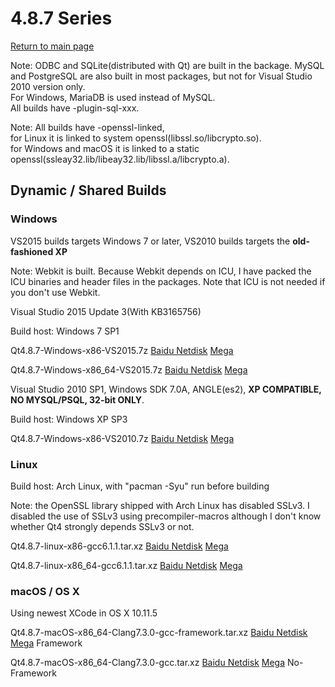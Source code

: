 # 4.8.7 Series

[Return to main page](index.md)

Note: ODBC and SQLite(distributed with Qt) are built in the backage. MySQL and PostgreSQL are also built in most packages, but not for Visual Studio 2010 version only.  
For Windows, MariaDB is used instead of MySQL.   
All builds have -plugin-sql-xxx.   

Note: All builds have -openssl-linked,  
for Linux it is linked to system openssl(libssl.so/libcrypto.so).   
for Windows and macOS it is linked to a static openssl(ssleay32.lib/libeay32.lib/libssl.a/libcrypto.a).   

## Dynamic / Shared Builds

### Windows

VS2015 builds targets Windows 7 or later, VS2010 builds targets the __old-fashioned XP__

Note: Webkit is built. Because Webkit depends on ICU, I have packed the ICU binaries and header files in the packages. Note that ICU is not needed if you don't use Webkit.

Visual Studio 2015 Update 3(With KB3165756)

Build host: Windows 7 SP1

Qt4.8.7-Windows-x86-VS2015.7z [Baidu Netdisk](http://pan.baidu.com/s/1hsHJUnE) [Mega](https://mega.nz/#!FFhQ1RqC!E3Jx7cywjJ2vPpZmETcLMBIQLV2OSooBeAv-GFBJSgY)

Qt4.8.7-Windows-x86_64-VS2015.7z [Baidu Netdisk](http://pan.baidu.com/s/1o8gtUGy) [Mega](https://mega.nz/#!4VIAjJIa!sMUpy6a72NwtRRcmVd8FhnJY3kzCdQkWDi_80YibFjw)

Visual Studio 2010 SP1, Windows SDK 7.0A, ANGLE(es2), __XP COMPATIBLE, NO MYSQL/PSQL, 32-bit ONLY__.

Build host: Windows XP SP3

Qt4.8.7-Windows-x86-VS2010.7z [Baidu Netdisk](http://pan.baidu.com/s/1pKZ6tkf) [Mega](https://mega.nz/#!xYRyHBAJ!RtTnn19Jh0NjNUde_EFwZr64SIB83IZy0DO-VQWG51M)

### Linux

Build host: Arch Linux, with "pacman -Syu" run before building

Note: the OpenSSL library shipped with Arch Linux has disabled SSLv3. I disabled the use of SSLv3 using precompiler-macros although I don't know whether Qt4 strongly depends SSLv3 or not.

Qt4.8.7-linux-x86-gcc6.1.1.tar.xz [Baidu Netdisk](http://pan.baidu.com/s/1kVpT73T) [Mega](https://mega.nz/#!pU5WBC6B!wjMJ-oMGl9AqhTzRekOW_CQzB5GOmGQuUHsA4CkWMQI)

Qt4.8.7-linux-x86_64-gcc6.1.1.tar.xz [Baidu Netdisk](http://pan.baidu.com/s/1kUDtSfd) [Mega](https://mega.nz/#!VExXSbaR!sxbwg638Lal1aAImYHqI4nZSM0rfikhOBF6cfWiBljM)

### macOS / OS X

Using newest XCode in OS X 10.11.5

Qt4.8.7-macOS-x86_64-Clang7.3.0-gcc-framework.tar.xz [Baidu Netdisk](http://pan.baidu.com/s/1eROZxZk) [Mega](https://mega.nz/#!MJIRWIiL!ZkOOAfZn4NqzAJBEVDdqO_HEv_Pte-vS4funKNgifGc)  Framework

Qt4.8.7-macOS-x86_64-Clang7.3.0-gcc.tar.xz [Baidu Netdisk](http://pan.baidu.com/s/1miaYxzM) [Mega](https://mega.nz/#!9BYwGZiS!Cz4CCMs358-xFHViqWRC6rKvJqC54XE9OUJ6OblkoQ0)  No-Framework
